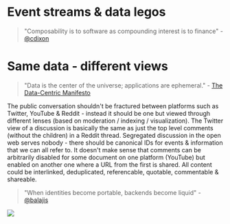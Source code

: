 # Event streams & data legos

> "Composability is to software as compounding interest is to finance" - [@cdixon](https://twitter.com/cdixon/status/1451703067213066244)

<!-- toc -->

# Same data - different views

> "Data is the center of the universe; applications are ephemeral." - [The Data-Centric Manifesto](http://datacentricmanifesto.org/)

The public conversation shouldn't be fractured between platforms such as Twitter, YouTube & Reddit - instead it should be one but viewed through different lenses (based on moderation / indexing / visualization). The Twitter view of a discussion is basically the same as just the top level comments (without the children) in a Reddit thread. Segregated discussion in the open web serves nobody - there should be canonical IDs for events & information that we can all refer to. It doesn't make sense that comments can be arbitrarily disabled for some document on one platform (YouTube) but enabled on another one where a URL from the first is shared. All content could be interlinked, deduplicated, referencable, quotable, commentable & shareable.

<!-- Why arent pinterest and instagram just two different views? -->

<!-- Linkedin is literally an attestation network that allows the curation of your skills. Imagine if we merged all the web - you could effectively build your resume based on your public successes and expertise - expertise which is provable. Open global science -->

<!-- view all actions by an account on any platform -->

> "When identities become portable, backends become liquid" - [@balajis](https://twitter.com/coconidodev/status/1504850437727571974)

<img src="images/lenticular_view.png"/>

<!-- source of image: https://world3d.com/2020/06/the-history-of-lenticular/ -->

